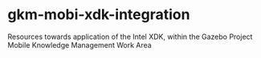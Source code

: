 gkm-mobi-xdk-integration
========================

Resources towards application of the Intel XDK, within the Gazebo Project Mobile Knowledge Management Work Area
